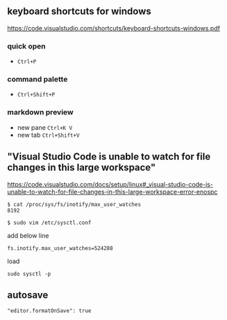 
keyboard shortcuts for windows
--
https://code.visualstudio.com/shortcuts/keyboard-shortcuts-windows.pdf

### quick open
- `Ctrl+P`

### command palette
- `Ctrl+Shift+P`

### markdown preview
- new pane `Ctrl+K V`
- new tab `Ctrl+Shift+V`



"Visual Studio Code is unable to watch for file changes in this large workspace" 
--

https://code.visualstudio.com/docs/setup/linux#_visual-studio-code-is-unable-to-watch-for-file-changes-in-this-large-workspace-error-enospc


```console
$ cat /proc/sys/fs/inotify/max_user_watches
8192
```

```console
$ sudo vim /etc/sysctl.conf
```
add below line
```
fs.inotify.max_user_watches=524288
```

load
```console
sudo sysctl -p
```


autosave
--

```
"editor.formatOnSave": true
```
